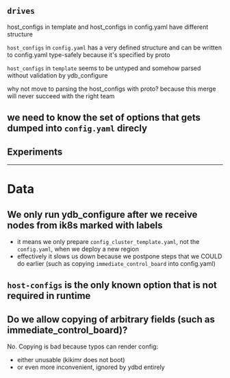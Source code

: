 


## `drives`

host_configs in template and host_configs in config.yaml have different structure

`host_configs` in `config.yaml` has a very defined structure and can be written to config.yaml type-safely
because it's specified by proto

`host_configs` in `template` seems to be untyped and somehow parsed without validation by ydb_configure

why not move to parsing the host_configs with proto? because this merge will never succeed with the right team



## we need to know the set of options that gets dumped into `config.yaml` direcly



## Experiments


---

# Data

## We only run ydb_configure after we receive nodes from ik8s marked with labels

- it means we only prepare `config_cluster_template.yaml`, not the `config.yaml`, when we deploy a new region
- effectively it slows us down because we postpone steps that we COULD do earlier (such as copying `immediate_control_board` into config.yaml)

## `host-configs` is the only known option that is not required in runtime


## Do we allow copying of arbitrary fields (such as immediate_control_board)?

No. Copying is bad because typos can render config:
- either unusable (kikimr does not boot)
- or even more inconvenient, ignored by ydbd entirely
